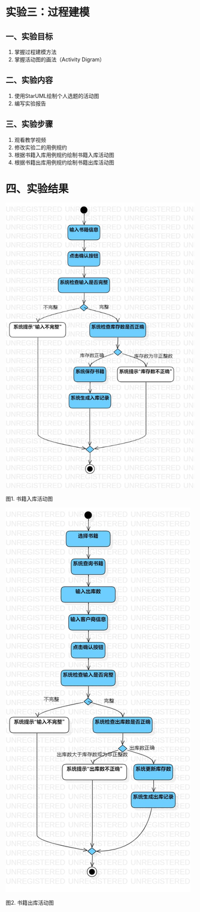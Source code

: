 # 实验三：过程建模

## 一、实验目标
1. 掌握过程建模方法
2. 掌握活动图的画法（Activity Digram）

## 二、实验内容
1. 使用StarUML绘制个人选题的活动图
2. 编写实验报告

## 三、实验步骤
1. 观看教学视频
2. 修改实验二的用例规约
3. 根据书籍入库用例规约绘制书籍入库活动图
4. 根据书籍出库用例规约绘制书籍出库活动图

# 四、实验结果
![书籍入库活动图](./lab3_ActivityDiagram1.jpg)

图1. 书籍入库活动图

![书籍出库活动图](./lab3_ActivityDiagram2.jpg)

图2. 书籍出库活动图